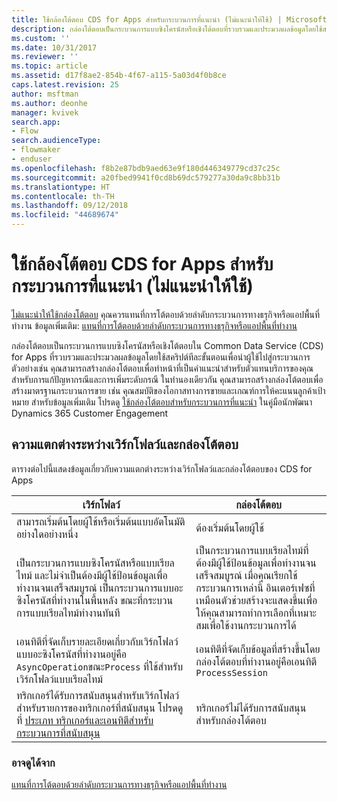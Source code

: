 ```yaml
---
title: ใช้กล้องโต้ตอบ CDS for Apps สำหรับกระบวนการที่แนะนำ (ไม่แนะนำให้ใช้) | MicrosoftDocs
description: กล่องโต้ตอบเป็นกระบวนการแบบซิงโครนัสหรือเชิงโต้ตอบที่รวบรวมและประมวลผลข้อมูลโดยใช้สคริปต์ทีละขั้นตอนเพื่อนำผู้ใช้ไปสู่กระบวนการ
ms.custom: ''
ms.date: 10/31/2017
ms.reviewer: ''
ms.topic: article
ms.assetid: d17f8ae2-854b-4f67-a115-5a03d4f0b8ce
caps.latest.revision: 25
author: msftman
ms.author: deonhe
manager: kvivek
search.app:
- Flow
search.audienceType:
- flowmaker
- enduser
ms.openlocfilehash: f8b2e87bdb9aed63e9f180d446349779cd37c25c
ms.sourcegitcommit: a20fbed9941f0cd8b69dc579277a30da9c8bb31b
ms.translationtype: HT
ms.contentlocale: th-TH
ms.lasthandoff: 09/12/2018
ms.locfileid: "44689674"
---
```

# <a name="use-cds-for-apps-dialogs-for-guided-processes-deprecated"></a>ใช้กล้องโต้ตอบ CDS for Apps สำหรับกระบวนการที่แนะนำ (ไม่แนะนำให้ใช้)

[ไม่แนะนำให้ใช้กล่องโต้ตอบ](/dynamics365/get-started/whats-new/customer-engagement/important-changes-coming#dialogs-are-deprecated) คุณควรแทนที่การโต้ตอบด้วยลำดับกระบวนการทางธรุกิจหรือแอปพื้นที่ทำงาน ข้อมูลเพิ่มเติม: [แทนที่การโต้ตอบด้วยลำดับกระบวนการทางธรุกิจหรือแอปพื้นที่ทำงาน](replace-dialogs.md) 

กล่องโต้ตอบเป็นกระบวนการแบบซิงโครนัสหรือเชิงโต้ตอบใน Common Data Service (CDS) for Apps ที่รวบรวมและประมวลผลข้อมูลโดยใช้สคริปต์ทีละขั้นตอนเพื่อนำผู้ใช้ไปสู่กระบวนการ ตัวอย่างเช่น คุณสามารถสร้างกล่องโต้ตอบเพื่อทำหน้าที่เป็นคำแนะนำสำหรับตัวแทนบริการของคุณสำหรับการแก้ปัญหากรณีและการเพิ่มระดับกรณี ในทำนองเดียวกัน คุณสามารถสร้างกล่องโต้ตอบเพื่อสร้างมาตรฐานกระบวนการขาย เช่น คุณสมบัติของโอกาสทางการขายและเกณฑ์การให้คะแนนลูกค้าเป้าหมาย สำหรับข้อมูลเพิ่มเติม โปรดดู [ใช้กล่องโต้ตอบสำหรับกระบวนการที่แนะนำ](/dynamics365/customer-engagement/developer/use-dialogs-guided-processes) ในคู่มือนักพัฒนา Dynamics 365 Customer Engagement

## <a name="differences-between-workflows-and-dialogs"></a>ความแตกต่างระหว่างเวิร์กโฟลว์และกล่องโต้ตอบ

ตารางต่อไปนี้แสดงข้อมูลเกี่ยวกับความแตกต่างระหว่างเวิร์กโฟลว์และกล่องโต้ตอบของ CDS for Apps  


| เวิร์กโฟลว์     |    กล่องโต้ตอบ      |
|---------------|--------------|
|                                                                                                  สามารถเริ่มต้นโดยผู้ใช้หรือเริ่มต้นแบบอัตโนมัติอย่างใดอย่างหนึ่ง                                                                                                   |                                                                                          ต้องเริ่มต้นโดยผู้ใช้                                                                                          |
|                                  เป็นกระบวนการแบบซิงโครนัสหรือแบบเรียลไทม์ และไม่จำเป็นต้องมีผู้ใช้ป้อนข้อมูลเพื่อทำงานจนเสร็จสมบูรณ์ เป็นกระบวนการแบบอะซิงโครนัสที่ทำงานในพื้นหลัง ขณะที่กระบวนการแบบเรียลไทม์ทำงานทันที                                   | เป็นกระบวนการแบบเรียลไทม์ที่ต้องมีผู้ใช้ป้อนข้อมูลเพื่อทำงานจนเสร็จสมบูรณ์ เมื่อคุณเรียกใช้กระบวนการเหล่านี้ อินเตอร์เฟซที่เหมือนตัวช่วยสร้างจะแสดงขึ้นเพื่อให้คุณสามารถทำการเลือกที่เหมาะสมเพื่อใช้งานกระบวนการได้ |
|                                                    เอนทิตีที่จัดเก็บรายละเอียดเกี่ยวกับเวิร์กโฟลว์แบบอะซิงโครนัสที่ทำงานอยู่คือ `AsyncOperation`ขณะ`Process` ที่ใช้สำหรับเวิร์กโฟลว์แบบเรียลไทม์                                                     |                                                       เอนทิตีที่จัดเก็บข้อมูลที่สร้างขึ้นโดยกล่องโต้ตอบที่ทำงานอยู่คือเอนทิตี `ProcessSession`                                                       |
|                  ทริกเกอร์ได้รับการสนับสนุนสำหรับเวิร์กโฟลว์ สำหรับรายการของทริกเกอร์ที่สนับสนุน โปรดดูที่ [ประเภท ทริกเกอร์และเอนทิตีสำหรับกระบวนการที่สนับสนุน](/dynamics365/customer-engagement/developer/supported-types-triggers-entities-actions-processes)                   |                                                                                   ทริกเกอร์ไม่ได้รับการสนับสนุนสำหรับกล่องโต้ตอบ                                                                                    |
  
### <a name="see-also"></a>อาจดูได้จาก
[แทนที่การโต้ตอบด้วยลำดับกระบวนการทางธรุกิจหรือแอปพื้นที่ทำงาน](replace-dialogs.md)
